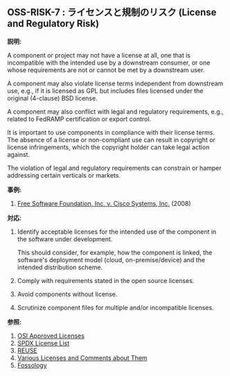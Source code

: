 ## OSS-RISK-7 : ライセンスと規制のリスク (License and Regulatory Risk)

**説明:**

A component or project may not have a license at all, one that is incompatible with the intended use by a downstream consumer, or one whose requirements are not or cannot be met by a downstream user.

A component may also violate license terms independent from downstream use, e.g., if it is licensed as GPL but includes files licensed under the original (4-clause) BSD license.

A component may also conflict with legal and regulatory requirements, e.g., related to FedRAMP certification or export control.

It is important to use components in compliance with their license terms. The absence of a license or non-compliant use can result in copyright or license infringements, which the copyright holder can take legal action against.

The violation of legal and regulatory requirements can constrain or hamper addressing certain verticals or markets.

**事例:**

1. [Free Software Foundation, Inc. v. Cisco Systems, Inc.](https://www.fsf.org/licensing/complaint-2008-12-11.pdf) (2008)

**対応:**

1. Identify acceptable licenses for the intended use of the component in the software under development.

    This should consider, for example, how the component is linked, the software's deployment model (cloud, on-premise/device) and the intended distribution scheme.
2. Comply with requirements stated in the open source licenses.
3. Avoid components without license.
4. Scrutinize component files for multiple and/or incompatible licenses.

**参照:**

1. [OSI Approved Licenses](https://opensource.org/licenses/)
2. [SPDX License List](https://spdx.org/licenses/)
3. [REUSE](https://reuse.software/)
4. [Various Licenses and Comments about Them](https://www.gnu.org/licenses/license-list.en.html)
5. [Fossology](https://www.fossology.org/)
